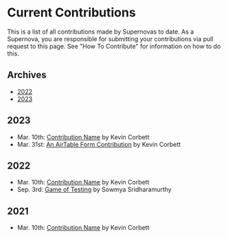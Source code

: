 # Current Contributions

This is a list of all contributions made by Supernovas to date. 
As a Supernova, you are responsible for submitting your contributions via pull request to this page.
See "How To Contribute" for information on how to do this.

## Archives
- [2022](https://github.com/Kcorb95/Postman-Supernova-Program-Resources/blob/main/pages/contributions/Current-Contributions.md#2022)
- [2023](https://github.com/Kcorb95/Postman-Supernova-Program-Resources/blob/main/pages/contributions/Current-Contributions.md#2023)

## 2023
- Mar. 10th: [Contribution Name](https://google.com/) by Kevin Corbett
- Mar. 31st: [An AirTable Form Contribution](https://github.com/Kcorb95/Postman-Supernova-Program-Resources) by Kevin Corbett

## 2022
- Mar. 10th: [Contribution Name](https://google.com/) by Kevin Corbett
- Sep. 3rd: [Game of Testing](https://www.linkedin.com/posts/game-of-testing_gamification-banglore-testing-activity-6951393852305850368-67zA?utm_source=linkedin_share&utm_medium=android_app) by Sowmya Sridharamurthy

## 2021
- Mar. 10th: [Contribution Name](https://google.com/) by Kevin Corbett

